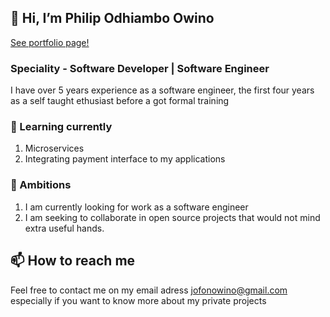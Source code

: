 ##  👋  Hi, I’m Philip Odhiambo Owino

[See portfolio page!](https://philipodhiambo.github.io/PhilipOdhiambo)
</br>
### Speciality - Software Developer | Software Engineer
I have over 5 years experience as a software engineer, the first four years as a self taught ethusiast before a got formal training
###  🌱 Learning currently
1. Microservices
1. Integrating payment interface to my applications
### 💞️ Ambitions
1. I am currently looking for work as a software engineer
1. I am seeking to collaborate in open source projects that would not mind extra useful hands.

##  📫 How to reach me
Feel free to contact me on my email adress jofonowino@gmail.com especially if you want to know more about my private projects

